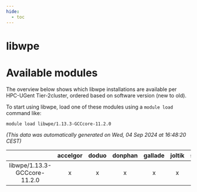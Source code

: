 ```yaml
---
hide:
  - toc
---
```


libwpe
======

# Available modules


The overview below shows which libwpe installations are available per HPC-UGent Tier-2cluster, ordered based on software version (new to old).

To start using libwpe, load one of these modules using a `module load` command like:

```shell
module load libwpe/1.13.3-GCCcore-11.2.0
```

*(This data was automatically generated on Wed, 04 Sep 2024 at 16:48:20 CEST)*  

| |accelgor|doduo|donphan|gallade|joltik|shinx|skitty|
| :---: | :---: | :---: | :---: | :---: | :---: | :---: | :---: |
|libwpe/1.13.3-GCCcore-11.2.0|x|x|x|x|x|-|x|
